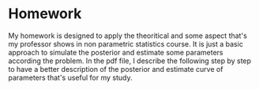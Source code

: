 # Homework

My homework is designed to apply the theoritical and some aspect that's my professor shows in non parametric statistics course.
It is just a basic approach to simulate the posterior and estimate some parameters according the problem.
In the pdf file, I describe the following step by step to have a better description of the posterior and estimate curve of parameters that's useful for my study.

